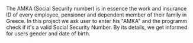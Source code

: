 The AMKA (Social Security number) is in essence the work and insurance ID of every employee, pensioner and dependent member of their family in Greece.
In this project we ask user to enter his "AMKA" and the programm check if it's a valid Social Security Number. 
By its details, we get informed for users gender and date of birth. 
